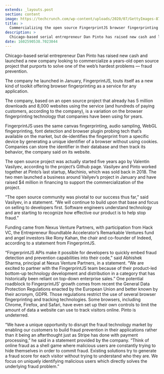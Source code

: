 ```yaml
--- 
extends: _layouts.post 
section: content 
image: https://techcrunch.com/wp-content/uploads/2020/07/GettyImages-878178866.jpg?w=600 
title: > 
  Commercializing the open source FingerprintJS browser fingerprinting tech nabs Chicago entrepreneur $4M – TechCrunch 
description: > 
  Chicago-based serial entrepreneur Dan Pinto has raised new cash and launched a new company looking to commercialize a years-old open source project that purports to solve one of the web’s hardest problems — fraud prevention.The company he launched in January, FingerprintJS, touts itself as a new kind of toolkit offering browser fingerprinting as a service for any application.The open source project was actually started five years ago by Valentin Vasilyev, according to the project’s Github page.“The open source community was pivotal to our success thus far,” said Vasilyev, in a statement.Those regulations restrict the use of several browser fingerprinting and tracking technologies. 
date: 1602590538.7023044 
--- 
```

Chicago-based serial entrepreneur Dan Pinto has raised new cash and launched a new company looking to commercialize a years-old open source project that purports to solve one of the web’s hardest problems — fraud prevention.

The company he launched in January, FingerprintJS, touts itself as a new kind of toolkit offering browser fingerprinting as a service for any application.

The company, based on an open source project that already has 5 million downloads and 8,000 websites using the service (and hundreds of paying customers, according to the company), is a variation on the browser fingerprinting technology that companies have been using for years.

FingerprintJS uses the same canvas fingerprinting, audio sampling, WebGL fingerprinting, font detection and browser plugin probing tech that’s available on the market, but de-identifies the fingerprint from a specific device by generating a unique identifier of a browser without using cookies. Companies can store the identifier in their database and then track its behavior, the company said on its website.

The open source project was actually started five years ago by Valentin Vasilyev, according to the project’s Github page. Vasilyev and Pinto worked together at Pinto’s last startup, Machinio, which was sold back in 2018. The two men launched a business around Vailyev’s project in January and have raised $4 million in financing to support the commercialization of the project.

“The open source community was pivotal to our success thus far,” said Vasilyev, in a statement. “We will continue to build upon that base and focus on selling to developers first. Software engineers understand technology and are starting to recognize how effective our product is to help stop fraud.”

Funding came from Nexus Venture Partners, with participation from Hack VC, the Entrepreneur Roundtable Accelerator’s Remarkable Ventures fund and angel investors like Rony Kahan, the chair and co-founder of Indeed, according to a statement from FingerprintJS.

“FingerprintJS APIs make it possible for developers to quickly embed fraud detection and prevention capabilities into their code,” said Abhishek Sharma, principal at Nexus Venture Partners, in a statement. “We are excited to partner with the FingerprintJS team because of their product-led bottom-up technology development and distribution in a category that has historically been reliant on top-down enterprise sales.” One potential roadblock to FingerprintJS’ growth comes from recent the General Data Protection Regulations enacted by the European Union and better known by their acronym, GDPR. Those regulations restrict the use of several browser fingerprinting and tracking technologies. Some browsers, including Chrome, Firefox, and Safari, have even set up their own controls to limit the amount of data a website can use to track visitors online. Pinto is undeterred.

“We have a unique opportunity to disrupt the fraud technology market by enabling our customers to build fraud prevention in their applications rather than it being an afterthought just as Stripe has done with payment processing,” he said in a statement provided by the company. “Think of online fraud as a shell game where malicious users are constantly trying to hide themselves in order to commit fraud. Existing solutions try to generate a fraud score for each visitor without trying to understand who they are. We focus on uniquely identifying malicious users which directly solves the underlying fraud problem.”